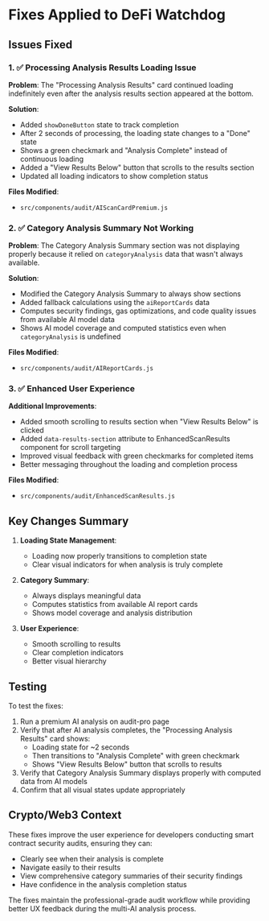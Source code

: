 # Fixes Applied to DeFi Watchdog

## Issues Fixed

### 1. ✅ Processing Analysis Results Loading Issue
**Problem**: The "Processing Analysis Results" card continued loading indefinitely even after the analysis results section appeared at the bottom.

**Solution**: 
- Added `showDoneButton` state to track completion
- After 2 seconds of processing, the loading state changes to a "Done" state
- Shows a green checkmark and "Analysis Complete" instead of continuous loading
- Added a "View Results Below" button that scrolls to the results section
- Updated all loading indicators to show completion status

**Files Modified**:
- `src/components/audit/AIScanCardPremium.js`

### 2. ✅ Category Analysis Summary Not Working
**Problem**: The Category Analysis Summary section was not displaying properly because it relied on `categoryAnalysis` data that wasn't always available.

**Solution**:
- Modified the Category Analysis Summary to always show sections
- Added fallback calculations using the `aiReportCards` data
- Computes security findings, gas optimizations, and code quality issues from available AI model data
- Shows AI model coverage and computed statistics even when `categoryAnalysis` is undefined

**Files Modified**:
- `src/components/audit/AIReportCards.js`

### 3. ✅ Enhanced User Experience
**Additional Improvements**:
- Added smooth scrolling to results section when "View Results Below" is clicked
- Added `data-results-section` attribute to EnhancedScanResults component for scroll targeting
- Improved visual feedback with green checkmarks for completed items
- Better messaging throughout the loading and completion process

**Files Modified**:
- `src/components/audit/EnhancedScanResults.js`

## Key Changes Summary

1. **Loading State Management**: 
   - Loading now properly transitions to completion state
   - Clear visual indicators for when analysis is truly complete

2. **Category Summary**: 
   - Always displays meaningful data
   - Computes statistics from available AI report cards
   - Shows model coverage and analysis distribution

3. **User Experience**: 
   - Smooth scrolling to results
   - Clear completion indicators
   - Better visual hierarchy

## Testing

To test the fixes:

1. Run a premium AI analysis on audit-pro page
2. Verify that after AI analysis completes, the "Processing Analysis Results" card shows:
   - Loading state for ~2 seconds
   - Then transitions to "Analysis Complete" with green checkmark
   - Shows "View Results Below" button that scrolls to results
3. Verify that Category Analysis Summary displays properly with computed data from AI models
4. Confirm that all visual states update appropriately

## Crypto/Web3 Context
These fixes improve the user experience for developers conducting smart contract security audits, ensuring they can:
- Clearly see when their analysis is complete
- Navigate easily to their results
- View comprehensive category summaries of their security findings
- Have confidence in the analysis completion status

The fixes maintain the professional-grade audit workflow while providing better UX feedback during the multi-AI analysis process.
